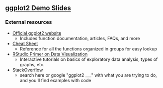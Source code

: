 ## [ggplot2 Demo Slides](https://urpl-gp-1620-2021.github.io/ggplot2-demo-2021/ggplot2-demo.html)


### External resources

* [Official ggplot2 website](https://ggplot2.tidyverse.org/)
  + Includes function documentation, articles, FAQs, and more
* [Cheat Sheet](https://github.com/rstudio/cheatsheets/blob/master/data-visualization-2.1.pdf) 
  + Reference for all the functions organized in groups for easy lookup 
* [RStudio Primer on Data Visualization](https://rstudio.cloud/learn/primers/3)
  + Interactive tutorials on basics of exploratory data analysis, types of graphs, etc.
* [StackOverflow](https://stackoverflow.com/questions/tagged/ggplot2)
  + search here or google "ggplot2 \_\_\_" with what you are trying to do, and you'll find examples with code
